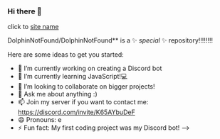 ### Hi there 👋

click to [site name](https://discord.com/invite/K65AYbuDeF)

DolphinNotFound/DolphinNotFound** is a ✨ _special_ ✨ repository!!!!!!!!

Here are some ideas to get you started:

- 🔭 I’m currently working on creating a Discord bot
- 🌱 I’m currently learning JavaScript!💻
- 👯 I’m looking to collaborate on bigger projects!
- 💬 Ask me about anything :) 
- 📫 Join my server if you want to contact me: https://discord.com/invite/K65AYbuDeF
- 😄 Pronouns: e
- ⚡ Fun fact: My first coding project was my Discord bot! 
-->
